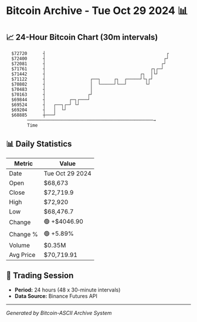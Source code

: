 # Bitcoin Archive - Tue Oct 29 2024 📊

## 📈 24-Hour Bitcoin Chart (30m intervals)

```
  $72720      ┤                                              ┌ 
  $72400      ┤                                             ┌┘ 
  $72081      ┤                                            ┌┘  
  $71761      ┤                                        ┌┐┌─┘   
  $71442      ┤                                    ┌┐  │└┘     
  $71122      ┤                 ┌──┐     ┌┐  ┌─────┘└┐┌┘       
  $70802      ┤                 │  └─────┘└──┘       └┘        
  $70483      ┤                 │                              
  $70163      ┤                ┌┘                              
  $69844      ┤         ┌─┐┌───┘                               
  $69524      ┤   ┌──┐┌─┘ └┘                                   
  $69204      ┤   │  └┘                                        
  $68885      ┼───┘                                            
        ────────────────────────────────────────────────→
        Time
```

## 📊 Daily Statistics

| Metric | Value |
|--------|-------|
| Date | Tue Oct 29 2024 |
| Open | $68,673 |
| Close | $72,719.9 |
| High | $72,920 |
| Low | $68,476.7 |
| Change | 🟢 +$4046.90 |
| Change % | 🟢 +5.89% |
| Volume | $0.35M |
| Avg Price | $70,719.91 |

## 📅 Trading Session

- **Period:** 24 hours (48 x 30-minute intervals)
- **Data Source:** Binance Futures API

---
*Generated by Bitcoin-ASCII Archive System*
